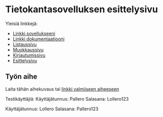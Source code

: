 # Tietokantasovelluksen esittelysivu

Yleisiä linkkejä:

* [Linkki sovellukseeni](http://henrimmo.users.cs.helsinki.fi/tsoha/)
* [Linkki dokumentaatiooni](https://github.com/henrimmo/Muistilista/blob/master/doc/dokumentaatio.pdf)
* [Listaussivu](http://henrimmo.users.cs.helsinki.fi/tsoha/lista)
* [Muokkaussivu](http://henrimmo.users.cs.helsinki.fi/tsoha/edit/1)
* [Kirjautumissivu](http://henrimmo.users.cs.helsinki.fi/tsoha/login)
* [Esittelysivu](http://henrimmo.users.cs.helsinki.fi/tsoha/lista/1)


## Työn aihe

Laita tähän aihekuvaus tai [linkki valmiiseen aiheeseen](http://advancedkittenry.github.io/suunnittelu_ja_tyoymparisto/aiheet/Muistilista.html) 

Testikäyttäjiä:
Käyttäjätunnus: Pallero
Salasana: Lollero123

Käyttäjätunnus: Lollero
Salasana: Pallero123
